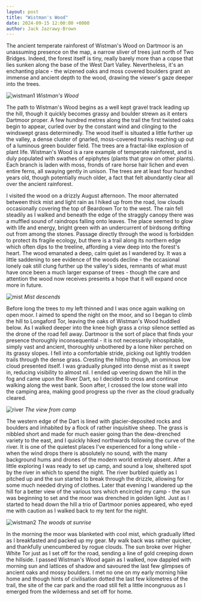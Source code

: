 ```yaml
---
layout: post
title: "Wistman's Wood"
date: 2024-09-15 12:00:00 +0000
author: Jack Jazrawy-Brown
---
```

The ancient temperate rainforest of Wistman's Wood on Dartmoor is an unassuming presence on the map, a narrow sliver of trees just north of Two Bridges. Indeed, the forest itself is tiny, really barely more than a copse that lies sunken along the base of the West Dart Valley. Nevertheless, it's an enchanting place - the wizened oaks and moss covered boulders grant an immense and ancient depth to the wood, drawing the viewer's gaze deeper into the trees.

![wistman1](/assets/img/posts/wistman/wistman1.webp)
*Wistman's Wood*

The path to Wistman's Wood begins as a well kept gravel track leading up the hill, though it quickly becomes grassy and boulder strewn as it enters Dartmoor proper. A few hundred metres along the trail the first twisted oaks begin to appear, curled over by the constant wind and clinging to the windswept grass determinedly. The wood itself is situated a little further up the valley, a dense cluster of gnarled, moss-covered trunks reaching up out of a luminous green boulder field. The trees are a fractal-like explosion of plant life. Wistman's Wood is a rare example of temperate rainforest, and is duly populated with swathes of epiphytes (plants that grow on other plants). Each branch is laden with moss, fronds of rare horse hair lichen and even entire ferns, all swaying gently in unison. The trees are at least four hundred years old, though potentially much older, a fact that felt abundantly clear all over the ancient rainforest.

I visited the wood on a drizzly August afternoon. The moor alternated between thick mist and light rain as I hiked up from the road, low clouds occasionally covering the top of Beardown Tor to the west.  The rain fell steadily as I walked and beneath the edge of the straggly canopy there was a muffled sound of raindrops falling onto leaves. The place seemed to glow with life and energy, bright green with an undercurrent of birdsong drifting out from among the stones. Passage directly through the wood is forbidden to protect its fragile ecology, but there is a trail along its northern edge which often dips to the treeline, affording a view deep into the forest's heart. The wood emanated a deep, calm quiet as I wandered by. It was a little saddening to see evidence of the woods decline - the occasional lonely oak still clung further up the valley's sides, remnants of what must have once been a much larger expanse of trees - though the care and attention the wood now receives presents a hope that it will expand once more in future.

![mist](/assets/img/posts/wistman/mist.webp)
*Mist descends*

Before long the trees to my left thinned and I was once again walking on open moor. I aimed to spend the night on the moor, and so I began to climb the hill to Longaford Tor, leaving the oaks of Wistman's Wood huddled below. As I walked deeper into the knee high grass a crisp silence settled as the drone of the road fell away. Dartmoor is the sort of place that finds your presence thoroughly inconsequential - it is not necessarily inhospitable, simply vast and ancient, thoroughly unbothered by a lone hiker perched on its grassy slopes. I fell into a comfortable stride, picking out lightly trodden trails through the dense grass. Cresting the hilltop though, an ominous low cloud presented itself. I was gradually plunged into dense mist as it swept in, reducing visibility to almost nil. I ended up veering down the hill in the fog and came upon the River Dart, so I decided to cross and continue walking along the west bank. Soon after, I crossed the low stone wall into the camping area, making good progress up the river as the cloud gradually cleared.

![river](/assets/img/posts/wistman/river.webp)
*The view from camp*

The western edge of the Dart is lined with glacier-deposited rocks and boulders and inhabited by a flock of rather inquisitive sheep. The grass is nibbled short and made for much easier going than the dew-drenched variety to the east, and I quickly hiked northwards following the curve of the river. It is one of the quietest places I've experienced for a long while - when the wind drops there is absolutely no sound, with the many background hums and drones of the modern world entirely absent. After a little exploring I was ready to set up camp, and sound a low, sheltered spot by the river in which to spend the night. The river burbled quietly as I pitched up and the sun started to break through the drizzle, allowing for some much needed drying of clothes. Later that evening I wandered up the hill for a better view of the various tors which encircled my camp - the sun was beginning to set and the moor was drenched in golden light. Just as I started to head down the hill a trio of Dartmoor ponies appeared, who eyed me with caution as I walked back to my tent for the night.

![wistman2](/assets/img/posts/wistman/wistman2.webp)
*The woods at sunrise*

In the morning the moor was blanketed with cool mist, which gradually lifted as I breakfasted and packed up my gear. My walk back was rather quicker, and thankfully unencumbered by rogue clouds. The sun broke over Higher White Tor just as I set off for the road, sending a line of gold creeping down the hillside. I passed Wistman's Wood again as I walked, now dappled with morning sun and lattices of shadow and savoured the last few glimpses of ancient oaks and mossy boulders. I met no one on my early morning hike home and though hints of civilisation dotted the last few kilometres of the trail, the site of the car park and the road still felt a little incongruous as I emerged from the wilderness and set off for home.
